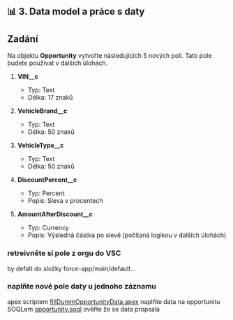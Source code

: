 ## 📊 3. Data model a práce s daty 

## Zadání
Na objektu **Opportunity** vytvořte následujících 5 nových polí. Tato pole budete používat v dalších úlohách.

1. **VIN__c**  
   - Typ: Text  
   - Délka: 17 znaků  

2. **VehicleBrand__c**  
   - Typ: Text  
   - Délka: 50 znaků  

3. **VehicleType__c**  
   - Typ: Text  
   - Délka: 50 znaků  

4. **DiscountPercent__c**  
   - Typ: Percent  
   - Popis: Sleva v procentech

5. **AmountAfterDiscount__c**  
   - Typ: Currency
   - Popis: Výsledná částka po slevě (počítaná logikou v dalších úlohách) 

### retreivněte si pole z orgu do VSC
by defalt do složky force-app/main/default...
### naplňte nové pole daty u jednoho záznamu
apex scriptem [fillDummOpportunityData.apex](../scripts/apex/fillDummOpportunityData.apex) naplňte data na opportunitu  
SOQLem [opportunity.soql](../scripts/soql/opportunity.soql) ověřte že se data propsala